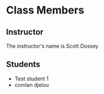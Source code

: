 # Class Members

## Instructor

The instructor's name is Scott Dossey

## Students

* Test student 1
* comlan djelou